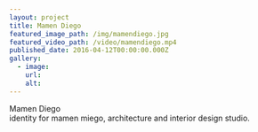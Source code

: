 ```yaml
---
layout: project
title: Mamen Diego
featured_image_path: /img/mamendiego.jpg
featured_video_path: /video/mamendiego.mp4
published_date: 2016-04-12T00:00:00.000Z
gallery:
  - image:
    url:
    alt:
---
```



Mamen Diego
<br>identity for mamen miego, architecture and interior design studio.